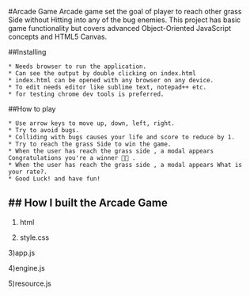 #Arcade Game 
 Arcade game set the goal of player to reach other grass Side without Hitting into any of the bug enemies.
  This project has basic game functionality but covers advanced Object-Oriented JavaScript concepts and HTML5 Canvas.


##Installing

    * Needs browser to run the application.
    * Can see the output by double clicking on index.html
    * index.html can be opened with any browser on any device.
    * To edit needs editor like sublime text, notepad++ etc.
    * for testing chrome dev tools is preferred.


##How to play

    
    * Use arrow keys to move up, down, left, right.
    * Try to avoid bugs.
    * Colliding with bugs causes your life and score to reduce by 1.
    * Try to reach the grass Side to win the game.
    * When the user has reach the grass side , a modal appears Congratulations you're a winner 🎉🎉 .
    * When the user has reach the grass side , a modal appears What is your rate?.
    * Good Luck! and have fun!


## ## How I built the Arcade Game

1) html 

2) style.css

3)app.js
	
4)engine.js

5)resource.js
	
